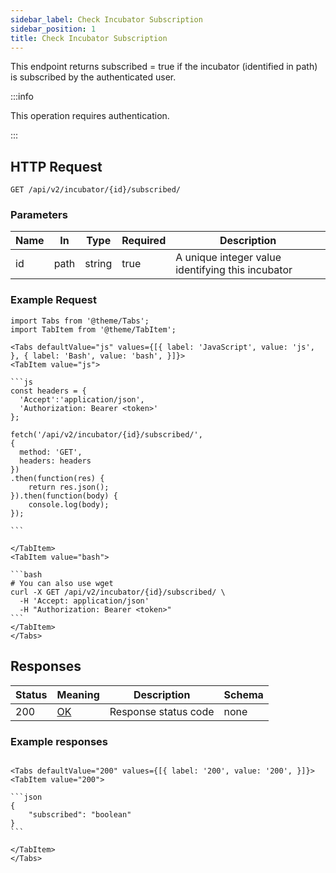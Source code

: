 ```yaml
---
sidebar_label: Check Incubator Subscription
sidebar_position: 1
title: Check Incubator Subscription
---
```


This endpoint returns subscribed = true if the incubator (identified in path) is subscribed by the authenticated user.

:::info

This operation requires authentication.

:::

## HTTP Request

`GET /api/v2/incubator/{id}/subscribed/`

### Parameters

|Name|In|Type|Required|Description|
|---|---|---|---|---|
|id|path|string|true|A unique integer value identifying this incubator|

### Example Request

````mdx-code-block
import Tabs from '@theme/Tabs';
import TabItem from '@theme/TabItem';

<Tabs defaultValue="js" values={[{ label: 'JavaScript', value: 'js', }, { label: 'Bash', value: 'bash', }]}>
<TabItem value="js">

```js
const headers = {
  'Accept':'application/json',
  'Authorization: Bearer <token>'
};

fetch('/api/v2/incubator/{id}/subscribed/',
{
  method: 'GET',
  headers: headers
})
.then(function(res) {
    return res.json();
}).then(function(body) {
    console.log(body);
});

```

</TabItem>
<TabItem value="bash">

```bash
# You can also use wget
curl -X GET /api/v2/incubator/{id}/subscribed/ \
  -H 'Accept: application/json'
  -H "Authorization: Bearer <token>"
```
</TabItem>
</Tabs>
````

## Responses

|Status|Meaning|Description|Schema|
|---|---|---|---|
|200|[OK](https://tools.ietf.org/html/rfc7231#section-6.3.1)|Response status code|none|

### Example responses


````mdx-code-block

<Tabs defaultValue="200" values={[{ label: '200', value: '200', }]}>
<TabItem value="200">

```json
{
    "subscribed": "boolean"
}
```

</TabItem>
</Tabs>
````




